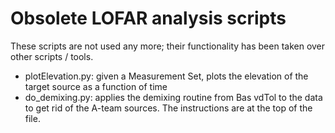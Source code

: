 # Obsolete LOFAR analysis scripts

These scripts are not used any more; their functionality has been taken over other scripts / tools.

* plotElevation.py: given a Measurement Set, plots the elevation of the target source as a function of time
* do_demixing.py: applies the demixing routine from Bas vdTol to the data to get rid of the A-team sources. The instructions are at the top of the file.
